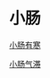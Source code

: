 # 小肠[小肠有寒](https://www.gmzyjc.com/search/result?wd=小肠有寒)[小肠气滞](https://www.gmzyjc.com/search/result?wd=小肠气滞)